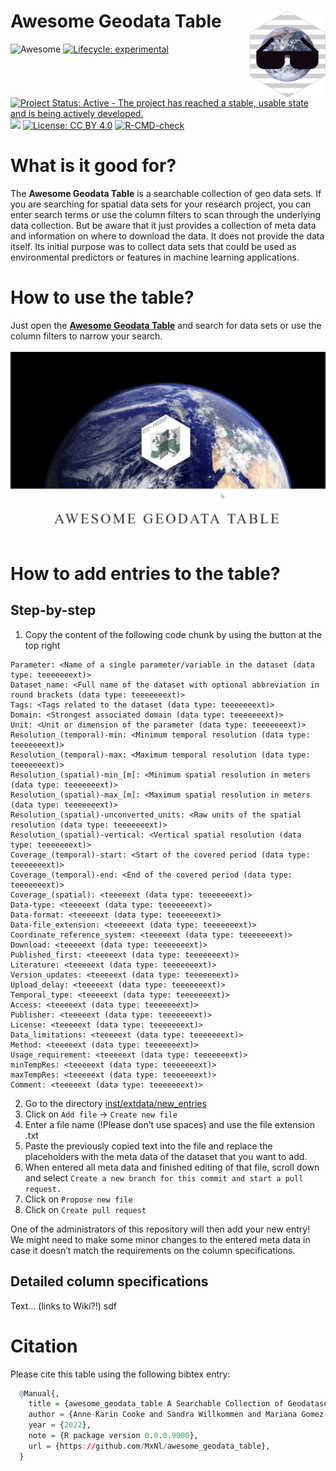 
<!-- README.md is generated from README.Rmd. Please edit that file -->

# Awesome Geodata Table <img src='man/figures/awesome_geodata_table_logo.png' align="right" height="139"/>

<!-- badges: start -->

![Awesome](https://cdn.rawgit.com/sindresorhus/awesome/d7305f38d29fed78fa85652e3a63e154dd8e8829/media/badge.svg)
[![Lifecycle:
experimental](https://img.shields.io/badge/lifecycle-experimental-orange.svg)](https://lifecycle.r-lib.org/articles/stages.html#experimental)
[![Project Status: Active - The project has reached a stable, usable
state and is being actively
developed.](https://www.repostatus.org/badges/latest/active.svg)](https://www.repostatus.org/#active)
[![](https://img.shields.io/github/last-commit/MxNl/awesome_geodata_table.svg)](https://github.com/MxNl/awesome_geodata_table/commits/main)
[![License: CC BY
4.0](https://img.shields.io/badge/license-CC%20BY%204.0-blue.svg)](https://cran.r-project.org/web/licenses/CC%20BY%204.0)
[![R-CMD-check](https://github.com/MxNl/awesome_geodata_table/actions/workflows/R-CMD-check.yaml/badge.svg)](https://github.com/MxNl/awesome_geodata_table/actions/workflows/R-CMD-check.yaml)
<!-- badges: end -->

# What is it good for?

The **Awesome Geodata Table** is a searchable collection of geo data
sets. If you are searching for spatial data sets for your research
project, you can enter search terms or use the column filters to scan
through the underlying data collection. But be aware that it just
provides a collection of meta data and information on where to download
the data. It does not provide the data itself. Its initial purpose was
to collect data sets that could be used as environmental predictors or
features in machine learning applications.

# How to use the table?

Just open the [**Awesome Geodata
Table**](https://mxnl.github.io/awesome_geodata_table/) and search for
data sets or use the column filters to narrow your search. <br><br>
![alt text here](man/figures/awesomegeodatatable_howto.gif)

# How to add entries to the table?

## Step-by-step

1.  Copy the content of the following code chunk by using the button at
    the top right

<!-- -->

    Parameter: <Name of a single parameter/variable in the dataset (data type: teeeeeeext)>
    Dataset_name: <Full name of the dataset with optional abbreviation in round brackets (data type: teeeeeeext)>
    Tags: <Tags related to the dataset (data type: teeeeeeext)>
    Domain: <Strongest associated domain (data type: teeeeeeext)>
    Unit: <Unit or dimension of the parameter (data type: teeeeeeext)>
    Resolution_(temporal)-min: <Minimum temporal resolution (data type: teeeeeeext)>
    Resolution_(temporal)-max: <Maximum temporal resolution (data type: teeeeeeext)>
    Resolution_(spatial)-min_[m]: <Minimum spatial resolution in meters (data type: teeeeeeext)>
    Resolution_(spatial)-max_[m]: <Maximum spatial resolution in meters (data type: teeeeeeext)>
    Resolution_(spatial)-unconverted_units: <Raw units of the spatial resolution (data type: teeeeeeext)>
    Resolution_(spatial)-vertical: <Vertical spatial resolution (data type: teeeeeeext)>
    Coverage_(temporal)-start: <Start of the covered period (data type: teeeeeeext)>
    Coverage_(temporal)-end: <End of the covered period (data type: teeeeeeext)>
    Coverage_(spatial): <teeeeext (data type: teeeeeeext)>
    Data-type: <teeeeext (data type: teeeeeeext)>
    Data-format: <teeeeext (data type: teeeeeeext)>
    Data-file_extension: <teeeeext (data type: teeeeeeext)>
    Coordinate_reference_system: <teeeeext (data type: teeeeeeext)>
    Download: <teeeeext (data type: teeeeeeext)>
    Published_first: <teeeeext (data type: teeeeeeext)>
    Literature: <teeeeext (data type: teeeeeeext)>
    Version_updates: <teeeeext (data type: teeeeeeext)>
    Upload_delay: <teeeeext (data type: teeeeeeext)>
    Temporal_type: <teeeeext (data type: teeeeeeext)>
    Access: <teeeeext (data type: teeeeeeext)>
    Publisher: <teeeeext (data type: teeeeeeext)>
    License: <teeeeext (data type: teeeeeeext)>
    Data_limitations: <teeeeext (data type: teeeeeeext)>
    Method: <teeeeext (data type: teeeeeeext)>
    Usage_requirement: <teeeeext (data type: teeeeeeext)>
    minTempRes: <teeeeext (data type: teeeeeeext)>
    maxTempRes: <teeeeext (data type: teeeeeeext)>
    Comment: <teeeeext (data type: teeeeeeext)>

2.  Go to the directory
    [inst/extdata/new_entries](https://github.com/MxNl/awesome_geodata_table/tree/main/inst/extdata/new_entries)
3.  Click on `Add file` -\> `Create new file`
4.  Enter a file name (!Please don’t use spaces) and use the file
    extension .txt
5.  Paste the previously copied text into the file and replace the
    placeholders with the meta data of the dataset that you want to add.
6.  When entered all meta data and finished editing of that file, scroll
    down and select
    `Create a new branch for this commit and start a pull request.`
7.  Click on `Propose new file`
8.  Click on `Create pull request`

One of the administrators of this repository will then add your new
entry! We might need to make some minor changes to the entered meta data
in case it doesn’t match the requirements on the column specifications.

## Detailed column specifications

Text… (links to Wiki?!) sdf

# Citation

Please cite this table using the following bibtex entry:

``` r
  @Manual{,
    title = {awesome_geodata_table A Searchable Collection of Geodatasets Maintained by its Community},
    author = {Anne-Karin Cooke and Sandra Willkommen and Mariana Gomez-Ospina and Maximilian Nölscher},
    year = {2022},
    note = {R package version 0.0.0.9000},
    url = {https://github.com/MxNl/awesome_geodata_table},
  }
```
